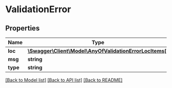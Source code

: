 # ValidationError

## Properties
Name | Type | Description | Notes
------------ | ------------- | ------------- | -------------
**loc** | [**\Swagger\Client\Model\AnyOfValidationErrorLocItems[]**](.md) |  | 
**msg** | **string** |  | 
**type** | **string** |  | 

[[Back to Model list]](../../README.md#documentation-for-models) [[Back to API list]](../../README.md#documentation-for-api-endpoints) [[Back to README]](../../README.md)

